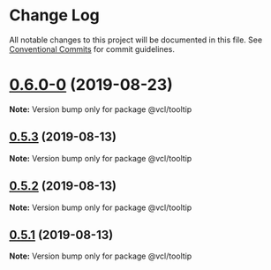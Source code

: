 # Change Log

All notable changes to this project will be documented in this file.
See [Conventional Commits](https://conventionalcommits.org) for commit guidelines.

# [0.6.0-0](https://github.com/vcl/tooltip/compare/v0.5.4...v0.6.0-0) (2019-08-23)

**Note:** Version bump only for package @vcl/tooltip





## [0.5.3](https://github.com/vcl/tooltip/compare/v0.5.1...v0.5.3) (2019-08-13)

**Note:** Version bump only for package @vcl/tooltip





## [0.5.2](https://github.com/vcl/tooltip/compare/v0.5.1...v0.5.2) (2019-08-13)

**Note:** Version bump only for package @vcl/tooltip





## [0.5.1](https://github.com/vcl/tooltip/compare/v0.5.0...v0.5.1) (2019-08-13)

**Note:** Version bump only for package @vcl/tooltip
